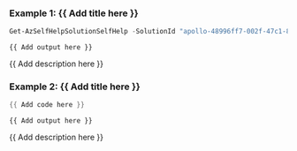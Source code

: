 ### Example 1: {{ Add title here }}
```powershell
Get-AzSelfHelpSolutionSelfHelp -SolutionId "apollo-48996ff7-002f-47c1-85b2-df138843d5d5"
```

```output
{{ Add output here }}
```

{{ Add description here }}

### Example 2: {{ Add title here }}
```powershell
{{ Add code here }}
```

```output
{{ Add output here }}
```

{{ Add description here }}

